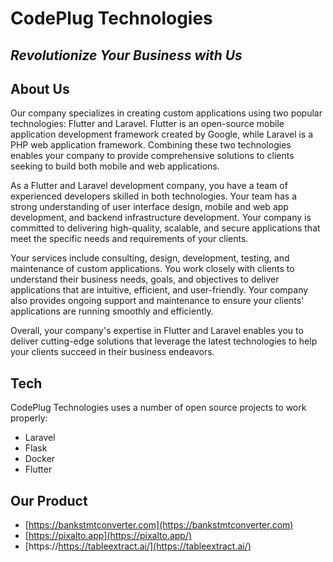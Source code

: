 # CodePlug Technologies
## _Revolutionize Your Business with Us_

## About Us
Our company specializes in creating custom applications using two popular technologies: Flutter and Laravel. Flutter is an open-source mobile application development framework created by Google, while Laravel is a PHP web application framework. Combining these two technologies enables your company to provide comprehensive solutions to clients seeking to build both mobile and web applications.

As a Flutter and Laravel development company, you have a team of experienced developers skilled in both technologies. Your team has a strong understanding of user interface design, mobile and web app development, and backend infrastructure development. Your company is committed to delivering high-quality, scalable, and secure applications that meet the specific needs and requirements of your clients.

Your services include consulting, design, development, testing, and maintenance of custom applications. You work closely with clients to understand their business needs, goals, and objectives to deliver applications that are intuitive, efficient, and user-friendly. Your company also provides ongoing support and maintenance to ensure your clients' applications are running smoothly and efficiently.

Overall, your company's expertise in Flutter and Laravel enables you to deliver cutting-edge solutions that leverage the latest technologies to help your clients succeed in their business endeavors.

## Tech
CodePlug Technologies uses a number of open source projects to work properly:

- Laravel
- Flask
- Docker
- Flutter

## Our Product
- [https://bankstmtconverter.com](https://bankstmtconverter.com)
- [https://pixalto.app](https://pixalto.app/)
- [https://https://tableextract.ai/](https://tableextract.ai/)
